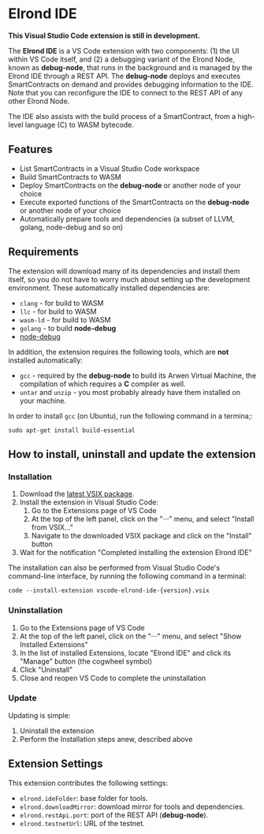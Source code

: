 # Elrond IDE

**This Visual Studio Code extension is still in development.**

The **Elrond IDE** is a VS Code extension with two components: (1) the UI within VS Code itself, and (2) a debugging variant of the Elrond Node, known as **debug-node**, that runs in the background and is managed by the Elrond IDE through a REST API. The **debug-node** deploys and executes SmartContracts on demand and provides debugging information to the IDE. Note that you can reconfigure the IDE to connect to the REST API of any other Elrond Node.

The IDE also assists with the build process of a SmartContract, from a high-level language (C) to WASM bytecode.

## Features

 - List SmartContracts in a Visual Studio Code workspace
 - Build SmartContracts to WASM
 - Deploy SmartContracts on the **debug-node** or another node of your choice
 - Execute exported functions of the SmartContracts on the **debug-node** or another node of your choice
 - Automatically prepare tools and dependencies (a subset of LLVM, golang, node-debug and so on)


## Requirements
The extension will download many of its dependencies and install them itself, so you do not have to worry much about setting up the development environment. These automatically installed dependencies are:

* `clang` - for build to WASM
* `llc` - for build to WASM
* `wasm-ld` - for build to WASM
* `golang` - to build **node-debug**
* [node-debug](https://github.com/ElrondNetwork/elrond-go-node-debug)


In addition, the extension requires the following tools, which are **not** installed automatically:

* `gcc` - required by the **debug-node** to build its Arwen Virtual Machine, the compilation of which requires a **C** compiler as well.
* `untar` and `unzip` - you most probably already have them installed on your machine.

In order to install `gcc` (on Ubuntu), run the following command in a termina;:

```
sudo apt-get install build-essential
```

## How to install, uninstall and update the extension

### Installation
1. Download the [latest VSIX package](https://github.com/ElrondNetwork/vscode-elrond-c/releases/latest).
2. Install the extension in Visual Studio Code: 
    1. Go to the Extensions page of VS Code
    1. At the top of the left panel, click on the "···" menu, and select "Install from VSIX..."
    1. Navigate to the downloaded VSIX package and click on the "Install" button
3. Wait for the notification "Completed installing the extension Elrond IDE"

The installation can also be performed from Visual Studio Code's command-line interface, by running the following command in a terminal:

```
code --install-extension vscode-elrond-ide-{version}.vsix
```

### Uninstallation
1. Go to the Extensions page of VS Code
1. At the top of the left panel, click on the "···" menu, and select "Show Installed Extensions"
1. In the list of installed Extensions, locate "Elrond IDE" and click its "Manage" button (the cogwheel symbol)
1. Click "Uninstall"
1. Close and reopen VS Code to complete the uninstallation

### Update
Updating is simple:
1. Uninstall the extension
1. Perform the Installation steps anew, described above


## Extension Settings

This extension contributes the following settings:

* `elrond.ideFolder`: base folder for tools.
* `elrond.downloadMirror`: download mirror for tools and dependencies.
* `elrond.restApi.port`: port of the REST API (**debug-node**).
* `elrond.testnetUrl`: URL of the testnet.
